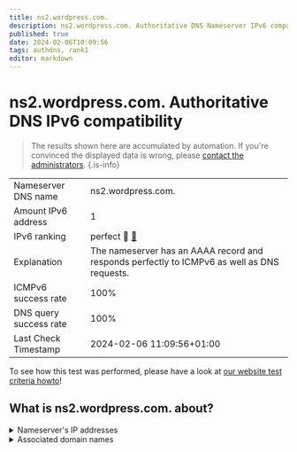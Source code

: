 ```yaml
---
title: ns2.wordpress.com.
description: ns2.wordpress.com. Authoritative DNS Nameserver IPv6 compatibility
published: true
date: 2024-02-06T10:09:56
tags: authdns, rank1
editor: markdown
---
```


# ns2.wordpress.com. Authoritative DNS IPv6 compatibility

> The results shown here are accumulated by automation. If you're convinced the displayed data is wrong, please [contact the administrators](/howto/chat). 
{.is-info}




|   |   |
| - | - |
| Nameserver DNS name | ns2.wordpress.com.
| Amount IPv6 address | 1
| IPv6 ranking | perfect :1st_place_medal: [🔗](/howto/ranking) |
| Explanation | The nameserver has an AAAA record and responds perfectly to ICMPv6 as well as DNS requests. |
| ICMPv6 success rate | 100%|
| DNS query success rate | 100% |
| Last Check Timestamp | 2024-02-06 11:09:56+01:00 |

To see how this test was performed, please have a look at [our website test criteria howto](/howto/testcriteria/authdns)!


## What is ns2.wordpress.com. about?




<details>
<summary>Nameserver's IP addresses</summary>

2a04:fa87:ffff::c6b5:7509

</details>



<details>
<summary>Associated domain names</summary>

wordpress.com

</details>
